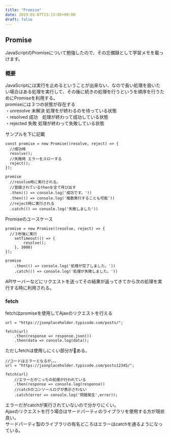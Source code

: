 ```yaml
---
title: "Promise"
date: 2019-01-07T23:13:05+09:00
draft: false
---
```


## Promise
JavaScriptのPromiseについて勉強したので、その忘備録として学習メモを載っけます。

### 概要
JavaScriptには実行を止めるということが出来ない、なので長い処理を扱いたい場合はある処理を実行して、その後に続きの処理を行うというを順序を行うためにPromiseを利用する。<br>
promiseには３つの状態が存在する<br>
・unresolve 未解決 処理をが終わるのを待っている状態<br>
・resolved 成功　処理が終わって成功している状態<br>
・rejected 失敗 処理が終わって失敗している状態<br>

サンプルを下に記載

```JS
const promise = new Promise((resolve, reject) => {
  //成功時
  resolve();
  //失敗時 エラーをスローする
  reject();
});

promise
  //resolve時に実行される。
  //登録されているthenを全て呼び出す
  .then(() => console.log('成功です。'))
  .then(() => console.log('複数実行することも可能'))
  //reject時に実行される
  .catch(() => console.log('失敗しました'))
```

Promiseのユースケース
```JS
promise = new Promise((resolve, reject) => {
  //３秒後に実行
    setTimeout(() => {
        resolve();
    }, 3000)
});

promise
    .then(() => console.log('処理が完了しました。'))
    .catch(() => console.log('処理が失敗しました。'))
```
APIサーバーなどにリクエストを送ってその結果が返ってきてから次の処理を実行する時に利用される。


### fetch
fetchはpromiseを使用してAjaxのリクエストを行える

```JS
url = "https://jsonplaceholder.typicode.com/posts/";

fetch(url)
    .then(response => response.json())
    .then(data => console.log(data));
```
ただしfetchは使用しにくい部分がある。

```JS
//コードはエラーとなるが。。。
url = "https://jsonplaceholder.typicode.com/posts12345/";

fetch(url)
    //エラーだがこっちの処理が行われている
    .then(response => console.log(response))
    //catchのコンソールログが表示されない
    .catch(error => console.log('問題発生',error));

```

エラーだがcatchが実行されていないので分かりにくい。<br>
Ajaxのリクエストを行う場合はサードパーティのライブラリを使用する方が現状良い。<br>
サードパーティ製のライブラリの有名どころはエラーはcatchを通るようになっている。<br>